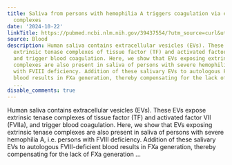 ```yaml
---
title: Saliva from persons with hemophilia A triggers coagulation via extrinsic tenase
  complexes
date: '2024-10-22'
linkTitle: https://pubmed.ncbi.nlm.nih.gov/39437554/?utm_source=curl&utm_medium=rss&utm_campaign=journals&utm_content=7603509&fc=None&ff=20241023205824&v=2.18.0.post9+e462414
source: Blood
description: Human saliva contains extracellular vesicles (EVs). These EVs expose
  extrinsic tenase complexes of tissue factor (TF) and activated factor VII (FVIIa),
  and trigger blood coagulation. Here, we show that EVs exposing extrinsic tenase
  complexes are also present in saliva of persons with severe hemophilia A, i.e. persons
  with FVIII deficiency. Addition of these salivary EVs to autologous FVIII-deficient
  blood results in FXa generation, thereby compensating for the lack of FXa generation
  ...
disable_comments: true
---
```

Human saliva contains extracellular vesicles (EVs). These EVs expose extrinsic tenase complexes of tissue factor (TF) and activated factor VII (FVIIa), and trigger blood coagulation. Here, we show that EVs exposing extrinsic tenase complexes are also present in saliva of persons with severe hemophilia A, i.e. persons with FVIII deficiency. Addition of these salivary EVs to autologous FVIII-deficient blood results in FXa generation, thereby compensating for the lack of FXa generation ...